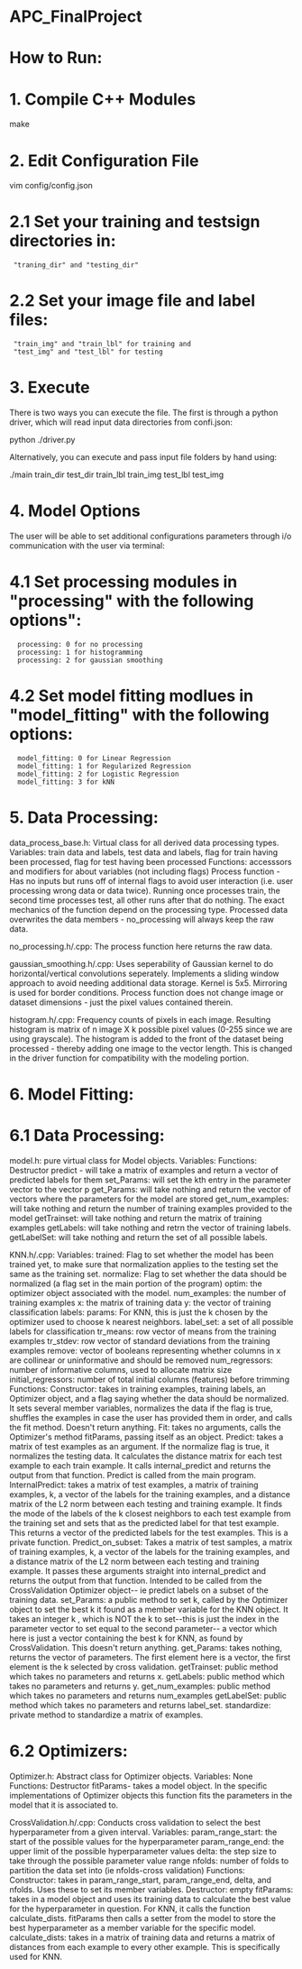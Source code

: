 # APC_FinalProject

# How to Run:
# 1. Compile C++ Modules
make

# 2. Edit Configuration File
vim config/config.json

#  2.1 Set your training and testsign directories in:
     "traning_dir" and "testing_dir"

#  2.2 Set your image file and label files:
     "train_img" and "train_lbl" for training and 
     "test_img" and "test_lbl" for testing

# 3. Execute
 There is two ways you can execute the file. The first is through a python driver, which will read input data directories from confi.json:
 
python ./driver.py

Alternatively, you can execute and pass input file folders by hand using:

./main train_dir test_dir train_lbl train_img test_lbl test_img

# 4. Model Options
The user will be able to set additional configurations parameters through i/o communication with the user via terminal:

#  4.1 Set processing modules in "processing" with the following options":
      processing: 0 for no processing
      processing: 1 for histogramming
      processing: 2 for gaussian smoothing

#  4.2 Set model fitting modlues in "model_fitting" with the following options:
      model_fitting: 0 for Linear Regression
      model_fitting: 1 for Regularized Regression
      model_fitting: 2 for Logistic Regression
      model_fitting: 3 for kNN


# 5. Data Processing:

data_process_base.h:
Virtual class for all derived data processing types. 
Variables: train data and labels, test data and labels, flag for train having been processed, flag for test having been processed
Functions: accesssors and modifiers for about variables (not including flags)
Process function - Has no inputs but runs off of internal flags to avoid user interaction (i.e. user processing wrong data or data twice). Running once processes train, the second time processes test, all other runs after that do nothing. The exact mechanics of the function depend on the processing type. Processed data overwrites the data members - no_processing will always keep the raw data.

no_processing.h/.cpp:
The process function here returns the raw data.

gaussian_smoothing.h/.cpp:
Uses seperability of Gaussian kernel to do horizontal/vertical convolutions seperately. Implements a sliding window approach to avoid needing additional data storage. Kernel is 5x5. Mirroring is used for border conditions. Process function does not change image or dataset dimensions - just the pixel values contained therein. 

histogram.h/.cpp:
Frequency counts of pixels in each image. Resulting histogram is matrix of n image X k possible pixel values (0-255 since we are using grayscale). The histogram is added to the front of the dataset being processed - thereby adding one image to the vector length. This is changed in the driver function for compatibility with the modeling portion. 


# 6. Model Fitting:
# 6.1 Data Processing:

model.h: pure virtual class for Model objects.
Variables: 
Functions: Destructor
			predict - will take a matrix of examples and return a vector of predicted labels for them
			set_Params: will set the kth entry in the parameter vector to the vector p
			get_Params: will take nothing and return the vector of vectors where the parameters for the model are stored
			get_num_examples: will take nothing and return the number of training examples provided to the model
			getTrainset: will take nothing and return the matrix of training examples
			getLabels: will take nothing and retrn the vector of training labels.
			getLabelSet: will take nothing and return the set of all possible labels.


KNN.h/.cpp:
Variables: trained: Flag to set whether the model has been trained yet, to make sure that normalization applies to the testing set the same as the training set.
			normalize: Flag to set whether the data should be normalized (a flag set in the main portion of the program)
			optim: the optimizer object associated with the model.
			num_examples: the number of training examples
			x: the matrix of training data
			y: the vector of training classification labels:
			params: For KNN, this is just the k chosen by the optimizer used to choose k nearest neighbors.
			label_set: a set of all possible labels for classification
			tr_means: row vector of means from the training examples
			tr_stdev: row vector of standard deviations from the training examples
			remove: vector of booleans representing whether columns in x are collinear or uninformative and should be removed
			num_regressors: number of informative columns, used to allocate matrix size
			initial_regressors: number of total initial columns (features) before trimming
Functions: Constructor: takes in training examples, training labels, an Optimizer object, and a flag saying whether the data should be normalized. It sets several member variables, normalizes the data if the flag is true, shuffles the examples in case the user has provided them in order, and calls the fit method. Doesn't return anything.
	Fit: takes no arguments, calls the Optimizer's method fitParams, passing itself as an object.
	Predict: takes a matrix of test examples as an argument. If the normalize flag is true, it normalizes the testing data. It calculates the distance matrix for each test example to each train example. It calls internal_predict and returns the output from that function. Predict is called from the main program.
	InternalPredict: takes a matrix of test examples, a matrix of training examples, k, a vector of the labels for the training examples, and a distance matrix of the L2 norm between each testing and training example. It finds the mode of the labels of the k closest neighbors to each test example from the training set and sets that as the predicted label for that test example.  This returns a vector of the predicted labels for the test examples. This is a private function.
	Predict_on_subset: Takes a matrix of test samples, a matrix of training examples, k, a vector of the labels for the training examples, and a distance matrix of the L2 norm between each testing and training example. It passes these arguments straight into internal_predict and returns the output from that function. Intended to be called from the CrossValidation Optimizer object-- ie predict labels on a subset of the training data.
	set_Params: a public method to set k, called by the Optimizer object to set the best k it found as a member variable for the KNN object. It takes an integer k , which is NOT the k to set--this is just the index in the parameter vector to set equal to the second parameter-- a vector which here is just a vector containing the best k for KNN, as found by CrossValidation. This doesn't return anything.
	get_Params: takes nothing, returns the vector of parameters. The first element here is a vector, the first element is the k selected by cross validation.
	getTrainset: public method which takes no parameters and returns x.
	getLabels: public method which takes no parameters and returns y.
	get_num_examples: public method which takes no parameters and returns num_examples
	getLabelSet: public method which takes no parameters and returns label_set.
	standardize: private method to standardize a matrix of examples.

# 6.2 Optimizers:

Optimizer.h: Abstract class for Optimizer objects.
Variables: None
Functions: Destructor
			fitParams- takes a model object. In the specific implementations of Optimizer objects this function fits the parameters in the model that it is associated to.  

CrossValidation.h/.cpp:
Conducts cross validation to select the best hyperparameter from a given interval.
Variables: param_range_start: the start of the possible values for the hyperparameter
			param_range_end: the upper limit of the possible hyperparameter values
			delta: the step size to take through the possible parameter value range
			nfolds: number of folds to partition the data set into (ie nfolds-cross validation)
Functions: Constructor: takes in param_range_start, param_range_end, delta, and nfolds. Uses these to set its member variables.
			Destructor: empty
			fitParams: takes in a model object and uses its training data to calculate
			the best value for the hyperparameter in question. For KNN, it calls the function calculate_dists. fitParams then calls a setter from the model to store the best hyperparameter as a member variable for the specific model.
			calculate_dists: takes in a matrix of training data and returns a matrix of distances from each example to every other example. This is specifically used for KNN.





